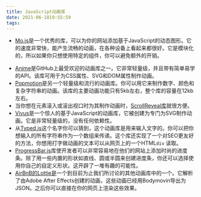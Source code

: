 ```yaml
---
title: JavaScript动画库
date: 2021-06-1819:55:59
tags:
---
```


- [Mo.js](https://mojs.github.io/)是一个优秀的库，可以为你的网站添加基于JavaScript的动态图形。它的速度非常快，能产生流畅的动画，在各种设备上看起来都很好。它是模块化的，所以如果你只想使用特定的组件，你可以避免额外的开销。

<!-- more -->

- [Anime](https://github.com/juliangarnier/anime)是GitHub上最受欢迎的动画库之一。它非常轻量级，并且带有简单易学的API。该库可用于为CSS属性、SVG和DOM属性制作动画。
- [Popmotion](https://popmotion.io/)是另一个轻量级和流行的动画库。你可以用它来制作数字、颜色和复杂字符串的动画。该库的主要动画功能只有5kb左右，整个库的容量在12kb左右。
- 当你想在元素滚入或滚出视口时为其制作动画时，[ScrollReveal库](https://scrollrevealjs.org/)就很方便。
- [Vivus](https://maxwellito.github.io/vivus/)是一个惊人的基于JavaScript的动画库，它被创建为专门为SVG制作动画。它是非常轻量级的，没有任何依赖性。
- 从[Typed.js](https://github.com/mattboldt/typed.js)这个名字你可以猜到，这个动画库是用来输入文字的。你可以把你想输入的所有字符串作为一个数组来传递。这个库还实现了一个对SEO更友好的方法，你想用打字做动画的文本可以从网页上的一个HTML`div` 读取。
- [ProgressBar.js](https://kimmobrunfeldt.github.io/progressbar.js/)库使开发者可以非常容易地在他们的网站上添加时尚的进度条。除了用一些内置的形状如直线、圆或半圆来创建进度条，你还可以选择使用你自己的自定义形状。这开辟了一堆有趣的可能性。
- [AirBnB的Lottie是](http://airbnb.io/lottie/#/)一个到目前为止我们所讨论的其他动画库中的一个。它解析了由Adobe After Effects创建的动画，这些动画已经用Bodymovin导出为JSON。之后你可以直接在你的网页上渲染这些效果。

